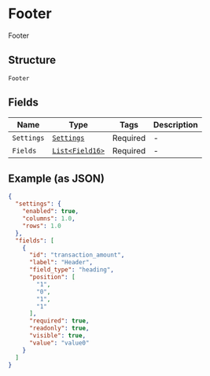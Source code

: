 
# Footer

Footer

## Structure

`Footer`

## Fields

| Name | Type | Tags | Description |
|  --- | --- | --- | --- |
| `Settings` | [`Settings`](../../doc/models/settings.md) | Required | - |
| `Fields` | [`List<Field16>`](../../doc/models/field-16.md) | Required | - |

## Example (as JSON)

```json
{
  "settings": {
    "enabled": true,
    "columns": 1.0,
    "rows": 1.0
  },
  "fields": [
    {
      "id": "transaction_amount",
      "label": "Header",
      "field_type": "heading",
      "position": [
        "1",
        "0",
        "1",
        "1"
      ],
      "required": true,
      "readonly": true,
      "visible": true,
      "value": "value0"
    }
  ]
}
```

